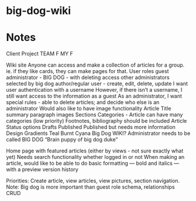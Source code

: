 # big-dog-wiki


# Notes
Client Project 
TEAM F MY F

Wiki site
Anyone can access and make a collection of articles for a group. ie. if they like cards, they can make pages for that.
User roles
guest
administrator - BIG DOG - with deleting access 
other administrators selected by big dog
author/regular user - create, edit, delete, update
I want user authentication with a username
However, if there isn’t a username, I still want access to the information as a guest
As an administrator, I want special rules - able to delete articles; and decide who else is an administrator
Would also like to have image functionality
Article
Title
summary paragraph
images
Sections
Categories - Article can have many categories (low priority)
Footnotes, bibliography should be included
Article Status options
Drafts
Published
Published but needs more information 
Design
Gradients
Teal
Burnt Cyana
Big Dog WIKI?
Administrator needs to be called BIG DOG
“Brain puppy of big dog duke”

Home page with featured articles (either by views - not sure exactly what yet)
Needs search functionality whether logged in or not
When making an article, would like to be able to do basic formatting — bold and italics — with a  preview
version history

Priorities:
Create article, view articles, view pictures, section navigation. Note: Big dog is more important than guest role
schema, relationships
CRUD
